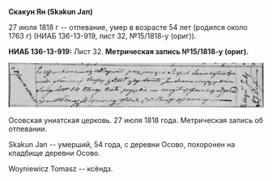 **Скакун Ян (Skakun Jan)**

27 июля 1818 г -- отпевание, умер в возрасте 54 лет (родился около 1763
г) (НИАБ 136-13-919, лист 32, №15/1818-у (ориг)).

**НИАБ 136-13-919:** Лист 32. **Метрическая запись №15/1818-у (ориг).**

![](./media/eeeba8bd5380d770d978029c73eca6361aa827c8.png)

Осовская униатская церковь. 27 июля 1818 года. Метрическая запись об
отпевании.

Skakun Jan -- умерший, 54 года, с деревни Осово, похоронен на кладбище
деревни Осово.

Woyniewicz Tomasz -- ксёндз.

